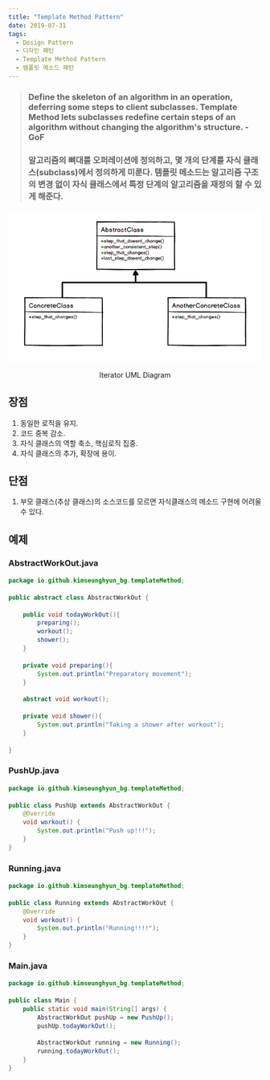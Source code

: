 ```yaml
---
title: "Template Method Pattern"
date: 2019-07-31
tags:
  - Design Pattern
  - 디자인 패턴
  - Template Method Pattern
  - 템플릿 메소드 패턴
---
```

> ### Define the skeleton of an algorithm in an operation, deferring some steps to client subclasses. Template Method lets subclasses redefine certain steps of an algorithm without changing the algorithm's structure. - GoF
>
> ### 알고리즘의 뼈대를 오퍼레이션에 정의하고, 몇 개의 단계를 자식 클래스(subclass)에서 정의하게 미룬다. 템플릿 메소드는 알고리즘 구조의 변경 없이 자식 클래스에서 특정 단계의 알고리즘을 재정의 할 수 있게 해준다.

![Template Method UML Diagram](../../../assets/images/design_pattern/Template_Method_UML_class_diagram.png)<center>Iterator UML Diagram</center>


장점
---
1. 동일한 로직을 유지.
2. 코드 중복 감소.
3. 자식 클래스의 역할 축소, 핵심로직 집중.
4. 자식 클래스의 추가, 확장에 용이.

단점
---
1. 부모 클래스(추상 클래스)의 소스코드를 모르면 자식클래스의 메소드 구현에 어려울 수 있다.

예제
---
### AbstractWorkOut.java
```java
package io.github.kimseunghyun_bg.templateMethod;

public abstract class AbstractWorkOut {

    public void todayWorkOut(){
        preparing();
        workout();
        shower();
    }

    private void preparing(){
        System.out.println("Preparatory movement");
    }

    abstract void workout();

    private void shower(){
        System.out.println("Taking a shower after workout");
    }

}
```
### PushUp.java
```java
package io.github.kimseunghyun_bg.templateMethod;

public class PushUp extends AbstractWorkOut {
    @Override
    void workout() {
        System.out.println("Push up!!!");
    }
}
```
### Running.java
```java
package io.github.kimseunghyun_bg.templateMethod;

public class Running extends AbstractWorkOut {
    @Override
    void workout() {
        System.out.println("Running!!!!");
    }
}
```
### Main.java
```java
package io.github.kimseunghyun_bg.templateMethod;

public class Main {
    public static void main(String[] args) {
        AbstractWorkOut pushUp = new PushUp();
        pushUp.todayWorkOut();

        AbstractWorkOut running = new Running();
        running.todayWorkOut();
    }
}
```
